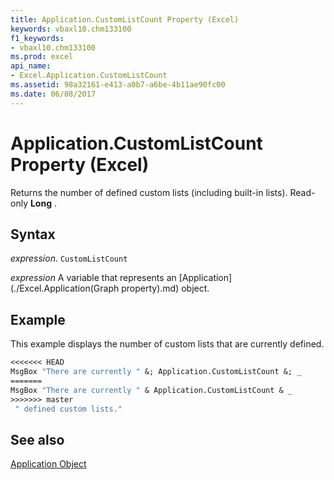 ```yaml
---
title: Application.CustomListCount Property (Excel)
keywords: vbaxl10.chm133100
f1_keywords:
- vbaxl10.chm133100
ms.prod: excel
api_name:
- Excel.Application.CustomListCount
ms.assetid: 98a32161-e413-a0b7-a6be-4b11ae90fc00
ms.date: 06/08/2017
---
```



# Application.CustomListCount Property (Excel)

Returns the number of defined custom lists (including built-in lists). Read-only  **Long** .


## Syntax

 _expression_. `CustomListCount`

 _expression_ A variable that represents an [Application](./Excel.Application(Graph property).md) object.


## Example

This example displays the number of custom lists that are currently defined.


```vb
<<<<<<< HEAD
MsgBox "There are currently " &; Application.CustomListCount &; _ 
=======
MsgBox "There are currently " & Application.CustomListCount & _ 
>>>>>>> master
 " defined custom lists."
```


## See also


[Application Object](Excel.Application(object).md)

